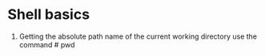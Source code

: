 # Shell basics
1. Getting the absolute path name of the current working directory
   use the command # pwd
